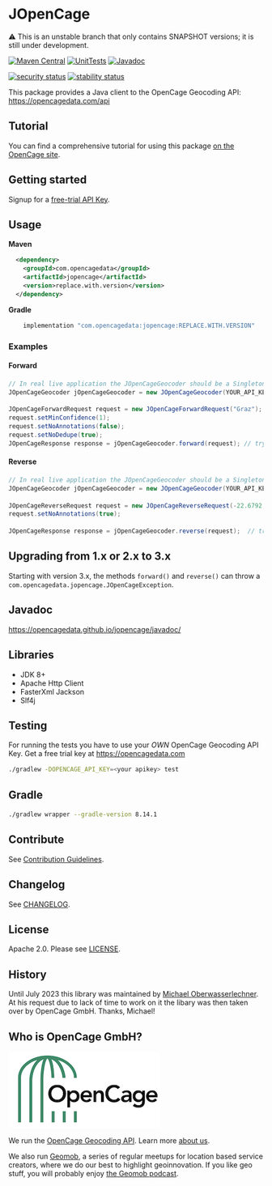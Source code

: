 # JOpenCage

:warning: This is an unstable branch that only contains SNAPSHOT versions; it is still under development.

[![Maven Central](https://img.shields.io/maven-central/v/com.opencagedata/jopencage.svg?label=Maven%20Central)](https://central.sonatype.com/artifact/com.opencagedata/jopencage)
[![UnitTests](https://github.com/OpenCageData/jopencage/actions/workflows/unit-tests.yml/badge.svg?branch=master)](https://github.com/OpenCageData/jopencage/actions)
[![Javadoc](https://img.shields.io/badge/JavaDoc-Online-green)](https://opencagedata.github.io/jopencage/javadoc/)

[![security status](https://www.meterian.io/badge/gh/OpenCageData/jopencage/security?branch=master)](https://www.meterian.io/report/gh/OpenCageData/jopencage)
[![stability status](https://www.meterian.io/badge/gh/OpenCageData/jopencage/stability?branch=master)](https://www.meterian.io/report/gh/OpenCageData/jopencage)

This package provides a Java client to the OpenCage Geocoding API: https://opencagedata.com/api

## Tutorial

You can find a comprehensive tutorial for using this package [on the OpenCage site](https://opencagedata.com/tutorials/geocode-in-java).

## Getting started

Signup for a [free-trial API Key](https://opencagedata.com/users/sign_up).

## Usage

**Maven**

```xml
  <dependency>
    <groupId>com.opencagedata</groupId>
    <artifactId>jopencage</artifactId>
    <version>replace.with.version</version>
  </dependency>
```

**Gradle**

```gradle
    implementation "com.opencagedata:jopencage:REPLACE.WITH.VERSION"
```

### Examples

#### Forward

```java
// In real live application the JOpenCageGeocoder should be a Singleton
JOpenCageGeocoder jOpenCageGeocoder = new JOpenCageGeocoder(YOUR_API_KEY);

JOpenCageForwardRequest request = new JOpenCageForwardRequest("Graz");
request.setMinConfidence(1);
request.setNoAnnotations(false);
request.setNoDedupe(true);
JOpenCageResponse response = jOpenCageGeocoder.forward(request); // try..catch or throw JOpenCageException
```

#### Reverse

```java
// In real live application the JOpenCageGeocoder should be a Singleton
JOpenCageGeocoder jOpenCageGeocoder = new JOpenCageGeocoder(YOUR_API_KEY);

JOpenCageReverseRequest request = new JOpenCageReverseRequest(-22.6792, 14.5272);
request.setNoAnnotations(true);

JOpenCageResponse response = jOpenCageGeocoder.reverse(request);  // try..catch or throw JOpenCageException
```

## Upgrading from 1.x or 2.x to 3.x

Starting with version 3.x, the methods `forward()` and `reverse()` can throw a `com.opencagedata.jopencage.JOpenCageException`.

## Javadoc

https://opencagedata.github.io/jopencage/javadoc/

## Libraries

-   JDK 8+
-   Apache Http Client
-   FasterXml Jackson
-   Slf4j

## Testing

For running the tests you have to use your _OWN_ OpenCage Geocoding API Key. Get a free trial key at https://opencagedata.com

```bash
./gradlew -DOPENCAGE_API_KEY=<your apikey> test
```

## Gradle

```bash
./gradlew wrapper --gradle-version 8.14.1
```

## Contribute

See [Contribution Guidelines](https://github.com/OpenCageData/jopencage/blob/master/.github/CONTRIBUTING.md).

## Changelog

See [CHANGELOG](https://github.com/OpenCageData/jopencage/blob/master/CHANGELOG.md).

## License

Apache 2.0. Please see [LICENSE](jopencage/blob/master/LICENSE).

## History

Until July 2023 this library was maintained by [Michael Oberwasserlechner](https://github.com/moberwasserlechner). At his request due to lack of time to work on it the libary was then taken over by OpenCage GmbH. Thanks, Michael!

## Who is OpenCage GmbH?

[![OpenCage Logo](/resources/opencage_logo_300_150.png)](https://opencagedata.com)

We run the [OpenCage Geocoding API](https://opencagedata.com/api). Learn more [about us](https://opencagedata.com/about).

We also run [Geomob](https://thegeomob.com), a series of regular meetups for location based service creators, where we do our best to highlight geoinnovation. If you like geo stuff, you will probably enjoy [the Geomob podcast](https://thegeomob.com/podcast/).
